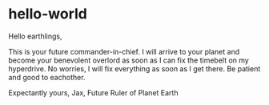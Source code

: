 # hello-world

Hello earthlings,

This is your future commander-in-chief. I will arrive to your planet and become your benevolent overlord as soon as I can fix the timebelt on my hyperdrive. No worries, I will fix everything as soon as I get there. Be patient and good to eachother.

Expectantly yours, Jax, Future Ruler of Planet Earth

